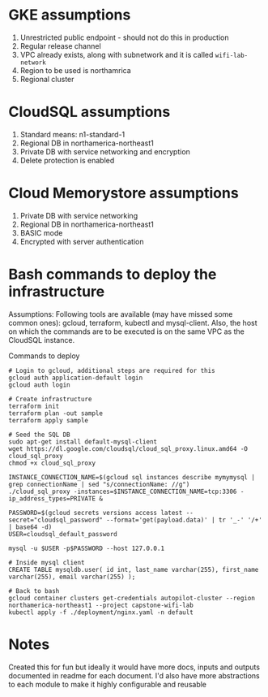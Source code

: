# GKE assumptions
1. Unrestricted public endpoint - should not do this in production
2. Regular release channel
3. VPC already exists, along with subnetwork and it is called `wifi-lab-network`
4. Region to be used is northamrica
5. Regional cluster


# CloudSQL assumptions
1. Standard means: n1-standard-1
2. Regional DB in northamerica-northeast1
3. Private DB with service networking and encryption
4. Delete protection is enabled

# Cloud Memorystore assumptions
1. Private DB with service networking
2. Regional DB in northamerica-northeast1
3. BASIC mode
4. Encrypted with server authentication

# Bash commands to deploy the infrastructure

Assumptions:
Following tools are available (may have missed some common ones): gcloud, terraform, kubectl and mysql-client. Also, the host on which the commands are to be executed is on the same VPC as the CloudSQL instance.

Commands to deploy
```
# Login to gcloud, additional steps are required for this
gcloud auth application-default login
gcloud auth login

# Create infrastructure
terraform init
terraform plan -out sample
terraform apply sample

# Seed the SQL DB 
sudo apt-get install default-mysql-client
wget https://dl.google.com/cloudsql/cloud_sql_proxy.linux.amd64 -O cloud_sql_proxy
chmod +x cloud_sql_proxy

INSTANCE_CONNECTION_NAME=$(gcloud sql instances describe mymymysql | grep connectionName | sed "s/connectionName: //g")
./cloud_sql_proxy -instances=$INSTANCE_CONNECTION_NAME=tcp:3306 -ip_address_types=PRIVATE &

PASSWORD=$(gcloud secrets versions access latest --secret="cloudsql_password" --format='get(payload.data)' | tr '_-' '/+' | base64 -d)
USER=cloudsql_default_password

mysql -u $USER -p$PASSWORD --host 127.0.0.1

# Inside mysql client
CREATE TABLE mysqldb.user( id int, last_name varchar(255), first_name varchar(255), email varchar(255) );

# Back to bash
gcloud container clusters get-credentials autopilot-cluster --region northamerica-northeast1 --project capstone-wifi-lab
kubectl apply -f ./deployment/nginx.yaml -n default
```
# Notes
Created this for fun but ideally it would have more docs, inputs and outputs documented in readme for each document. 
I'd also have more abstractions to each module to make it highly configurable and reusable 
